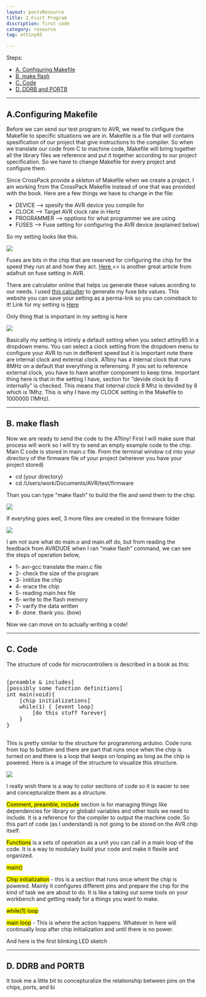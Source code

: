 ```yaml
---
layout: postsResource
title: 2.Fisrt Program
discription: first code
category: resource
tag: attiny85

---
```


Steps:

- [A. Configuring Makefile](#makefile)
- [B. make flash](#makeflash)
- [C. Code](#code)
- [D. DDRB and PORTB](#ddrbandportb)

---



## A.Configuring Makefile <a name="makefile"></a>

Before we can send our test program to AVR, we need to cinfigure the Makefile to specific situations we are in. Makefile is a file that will contains spesification of our project that give instructions to the compiler. So when we translate our code from C to machine code, Makefile will bring together all the library files we reference and put it together according to our project specification. So we have to change Makefile for every project and configure them. 

Since CrossPack provide a skleton of Makefile when we create a project. I am working from the CrossPack Makefile instead of one that was provided with the book. Here are a few things we have to change in the file:

- DEVICE     --> spesify the AVR device you compile for
- CLOCK      --> Target AVR clock rate in Hertz
- PROGRAMMER --> opptions for what programmer we are using
- FUSES      --> Fuse setting for configuring the AVR device (explained below)

So my setting looks like this.

<div class="dataimage2">
	<img src="{{site.baseurl}}/assets/img/resource/attiny85/makefileconfig1.png">
</div>

Fuses are bits in the chip that are reserved for cinfiguring the chip for the speed they run at and how they act. <a href="https://www.ladyada.net/learn/avr/fuses.html"> Here </a><< is another great article from adafruit on fuse setting in AVR. 

There are calculator online that helps us generate these values acording to our needs. I used <a href="http://eleccelerator.com/fusecalc/fusecalc.php?chip=attiny85"> this calculter</a> to generate my fuse bits values. This website you can save your setting as a perma-link so you can comeback to it! Link for my setting is <a href="http://eleccelerator.com/fusecalc/fusecalc.php?chip=attiny85&LOW=62&HIGH=DF&EXTENDED=FF&LOCKBIT=FF"> Here</a>

Only thing that is important in my setting is here

<div class="dataimage2">
	<img src="{{site.baseurl}}/assets/img/resource/attiny85/fuse.png">
</div>

Basically my setting is intirely a default setting when you select attiny85 in a dropdown menu. You can select a clock setting from the dropdown menu to configure your AVR to run in defferent speed but it is important note there are internal clock and external clock. ATtiny has a internal clock that runs 8MHz on a default that everything is referensing. If you set to reference external clock, you have to have another component to keep time.
Important thing here is that in the setting I have, section for "devide clock by 8 internally" is checked. This means that internal clock 8 Mhz is devided by 8 which is 1Mhz. This is why I have my CLOCK setting in the Makefile to 1000000 (1MHz).

---

## B. make flash <a name="makeflash"></a>

Now we are ready to send the code to the ATtiny! First I will make sure that process will work so I will try to send an empty example code to the chip. Main C code is stored in main.c file. From the terminal window cd into your directory of the firmware file of your project (wherever you have your project stored)

- cd (your directory)
- cd /Users/work/Documents/AVR/test/firmware

Than you can type "make flash" to build the file and send them to the chip.

<div class="dataimage2">
	<img src="{{site.baseurl}}/assets/img/resource/attiny85/makeflash.png">
</div>

If everyting goes well, 3 more files are created in the firmware folder

<div class="dataimage2">
	<img src="{{site.baseurl}}/assets/img/resource/attiny85/firmwarefile.png">
</div>
 
 I am not sure what do main.o and main.elf do, but from reading the feedback from AVRDUDE when I ran "make flash" command, we can see the steps of operation below,

 - 1- avr-gcc translate the main.c file 
 - 2- check the size of the program
 - 3- initilize the chip
 - 4- erace the chip
 - 5- reading main.hex file
 - 6- write to the flash memory
 - 7- varify the data written
 - 8- done.  thank you.  (bow)

Now we can move on to actually writing a code!

---


## C. Code <a name= "code"></a>

The structure of code for microcontrollers is described in a book as this:

<pre>

[preamble & includes]
[possibly some function definitions]
int main(void){
	[chip initializations]
	while(1) { [event loop]
		[do this stuff forever]
	}
}

</pre>

This is pretty similar to the structure for programming arduino. Code runs from top to buttom and there are part that runs once when the chip is turned on and there is a loop that keeps on looping as long as the chip is powered. Here is a image of the structure to visualize this structure. 

<div class="dataimage2">
	<img src="{{site.baseurl}}/assets/img/resource/attiny85/code_structure.png">
</div>

I really wish there is a way to color sections of code so it is easier to see and concepturalize them as a structure. 

<mark>Comment, preamble, include</mark> section is for managing things like dependencies for library or globabl variables and other tools we need to include. It is a reference for the compiler to output the machine code. So this part of code (as I understand) is not going to be stored on the AVR chip itself.

<mark>Functions</mark> is a sets of operation as a unit you can call in a main loop of the code. It is a way to modulary build your code and make it flexile and organized.

<mark>main()</mark> 

<mark>Chip initialization</mark> - this is a section that runs once whent the chip is powered. Mainly it configures different pins and prepare the chip for the kind of task we are about to do. It is like a taking out some tools on your workbench and getting ready for a things you want to make. 

<mark>while(1) loop</mark> 

<mark>main loop</mark> - This is where the action happens. Whatever in here will continually loop after chip initialization and until there is no power.



And here is the first blinking LED sketch


<div class="gist">
<script src="https://gist-it.appspot.com/github.com/lucasharoldsen/AVR/blob/master/1_digitalOutput_bitTwidling/blink/firmware/main.c"></script>
</div>

---


## D. DDRB and PORTB <a name="ddrbandportb"></a>


It took me a little bit to concepturalize the relationship between pins on the chips, ports, and bi











